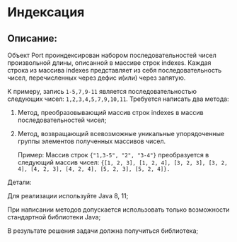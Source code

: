 # Индексация

## Описание:

  Объект Port проиндексирован набором последовательностей чисел
произвольной длины, описанной в массиве строк indexes.
Каждая строка из массива indexes представляет из себя последовательность
чисел, перечисленных через дефис и(или) через запятую.

   К примеру, запись ``` 1-5,7,9-11 ``` является последовательностью следующих чисел: ``` 1,2,3,4,5,7,9,10,11 ```.
Требуется написать два метода:
1. Метод, преобразовывающий массив строк indexes в массив
   последовательностей чисел;
2. Метод, возвращающий всевозможные уникальные упорядоченные группы
   элементов полученных массивов чисел.

   Пример:
   Массив строк ```{"1,3-5", "2", "3-4"}``` преобразуется в следующий массив чисел:
   ```{[1, 2, 3], [1, 2, 4], [3, 2, 3], [3, 2, 4], [4, 2, 3], [4, 2, 4], [5, 2, 3], [5, 2, 4]}.```
   
Детали:

   Для реализации используйте Java 8, 11;

   При написании методов допускается использовать только возможности
   стандартной библиотеки Java;

   В результате решения задачи должна получиться библиотека;
